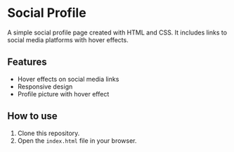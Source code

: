 # Social Profile

A simple social profile page created with HTML and CSS. It includes links to social media platforms with hover effects.

## Features

- Hover effects on social media links
- Responsive design
- Profile picture with hover effect

## How to use

1. Clone this repository.
2. Open the `index.html` file in your browser.
